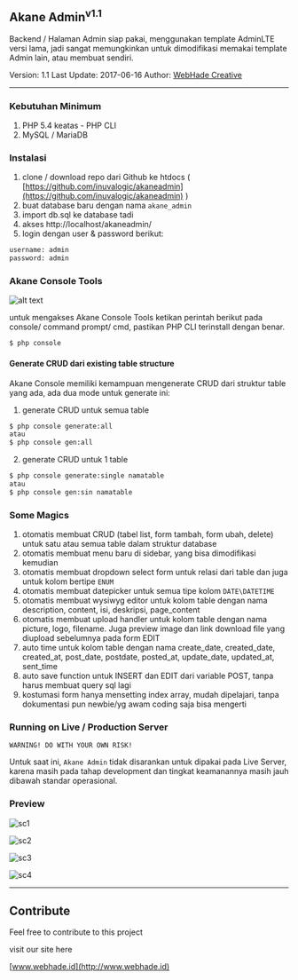 ## Akane Admin<sup>v1.1</sup>

Backend / Halaman Admin siap pakai, menggunakan template AdminLTE versi lama, jadi sangat memungkinkan untuk dimodifikasi memakai template Admin lain, atau membuat sendiri.

Version: 1.1
Last Update: 2017-06-16
Author: [WebHade Creative](http://www.webhade.id)
___

### Kebutuhan Minimum

1. PHP 5.4 keatas - PHP CLI
2. MySQL / MariaDB

### Instalasi

1. clone / download repo dari Github ke htdocs ( [https://github.com/inuvalogic/akaneadmin](https://github.com/inuvalogic/akaneadmin) )
2. buat database baru dengan nama `akane_admin`
3. import db.sql ke database tadi
4. akses http://localhost/akaneadmin/
5. login dengan user & password berikut:

```sh
username: admin
password: admin
```

### Akane Console Tools

![alt text](https://github.com/inuvalogic/akaneadmin/raw/master/preview/console.png "akane console tools")

untuk mengakses Akane Console Tools ketikan perintah berikut pada console/ command prompt/ cmd, pastikan PHP CLI terinstall dengan benar.

```sh
$ php console
```

#### Generate CRUD dari existing table structure

Akane Console memiliki kemampuan mengenerate CRUD dari struktur table yang ada, ada dua mode untuk generate ini:

1. generate CRUD untuk semua table

```sh
$ php console generate:all
atau
$ php console gen:all
```

2. generate CRUD untuk 1 table

```sh
$ php console generate:single namatable
atau
$ php console gen:sin namatable
```

### Some Magics
1. otomatis membuat CRUD (tabel list, form tambah, form ubah, delete) untuk satu atau semua table dalam struktur database
2. otomatis membuat menu baru di sidebar, yang bisa dimodifikasi kemudian
3. otomatis membuat dropdown select form untuk relasi dari table dan juga untuk kolom bertipe `ENUM`
4. otomatis membuat datepicker untuk semua tipe kolom `DATE\DATETIME`
5. otomatis membuat wysiwyg editor untuk kolom table dengan nama description, content, isi, deskripsi, page_content
6. otomatis membuat upload handler untuk kolom table dengan nama picture, logo, filename. Juga preview image dan link download file yang diupload sebelumnya pada form EDIT
7. auto time untuk kolom table dengan nama create_date, created_date, created_at, post_date, postdate, posted_at, update_date, updated_at, sent_time
8. auto save function untuk INSERT dan EDIT dari variable POST, tanpa harus membuat query sql lagi
9. kostumasi form hanya mensetting index array, mudah dipelajari, tanpa dokumentasi pun newbie/yg awam coding saja bisa mengerti

### Running on Live / Production Server

`WARNING! DO WITH YOUR OWN RISK!`

Untuk saat ini, `Akane Admin` tidak disarankan untuk dipakai pada Live Server, karena masih pada tahap development dan tingkat keamanannya masih jauh dibawah standar operasional.

### Preview

![sc1](https://github.com/inuvalogic/akaneadmin/raw/master/preview/sc1.png "sc1")

![sc2](https://github.com/inuvalogic/akaneadmin/raw/master/preview/sc2.png "sc2")

![sc3](https://github.com/inuvalogic/akaneadmin/raw/master/preview/sc3.png "sc3")

![sc4](https://github.com/inuvalogic/akaneadmin/raw/master/preview/sc4.png "sc4")

___

## Contribute

Feel free to contribute to this project

visit our site here

[www.webhade.id](http://www.webhade.id)